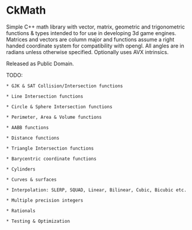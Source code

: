 CkMath
======

Simple C++ math library with vector, matrix, geometric and trigonometric functions & types intended
to for use in developing 3d game engines. Matrices and vectors are column major and functions assume 
a right handed coordinate system for compatibility with opengl. All angles are in radians unless
otherwise specified. Optionally uses AVX intrinsics.

Released as Public Domain.

TODO:
	
	* GJK & SAT Collision/Intersection functions
	
	* Line Intersection functions
	
	* Circle & Sphere Intersection functions
	
	* Perimeter, Area & Volume functions
	
	* AABB functions
	
	* Distance functions
	
	* Triangle Intersection functions
	
	* Barycentric coordinate functions
	
	* Cylinders
	
	* Curves & surfaces
	
	* Interpolation: SLERP, SQUAD, Linear, Bilinear, Cubic, Bicubic etc.
	
	* Multiple precision integers
	
	* Rationals
	
	* Testing & Optimization
